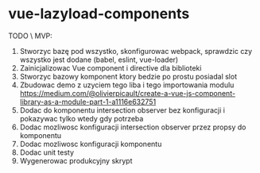# vue-lazyload-components

TODO \ MVP:
1. Stworzyc bazę pod wszystko, skonfigurowac webpack, sprawdzic czy wszystko jest dodane (babel, eslint, vue-loader)
2. Zainicjalizowac Vue component i directive dla biblioteki
3. Stworzyc bazowy komponent ktory bedzie po prostu posiadal slot
4. Zbudowac demo z uzyciem tego liba i tego importowania modulu https://medium.com/@olivierpicault/create-a-vue-js-component-library-as-a-module-part-1-a1116e632751
5. Dodac do komponentu intersection observer bez konfiguracji i pokazywac tylko wtedy gdy potrzeba
6. Dodac mozliwosc konfiguracji intersection observer przez propsy do komponentu
7. Dodac mozliwosc konfiguracji komponentu
8. Dodac unit testy
9. Wygenerowac produkcyjny skrypt
